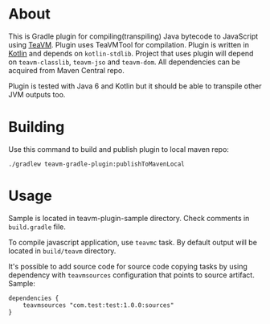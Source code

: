 About
=====

This is Gradle plugin for compiling(transpiling) Java bytecode to JavaScript using [TeaVM](http://teavm.org/). Plugin uses TeaVMTool for compilation. Plugin is written in [Kotlin](http://kotlinlang.org/) and depends on `kotlin-stdlib`. Project that uses plugin will depend on `teavm-classlib`, `teavm-jso` and `teavm-dom`. All dependencies can be acquired from Maven Central repo.

Plugin is tested with Java 6 and Kotlin but it should be able to transpile other JVM outputs too.

Building
========

Use this command to build and publish plugin to local maven repo:

```
./gradlew teavm-gradle-plugin:publishToMavenLocal
```

Usage
=====

Sample is located in teavm-plugin-sample directory. Check comments in `build.gradle` file.

To compile javascript application, use `teavmc` task. By default output will be located in `build/teavm` directory.

It's possible to add source code for source code copying tasks by using dependency with `teavmsources` configuration that points to source artifact. Sample:

```
dependencies {
    teavmsources "com.test:test:1.0.0:sources"
}
```
